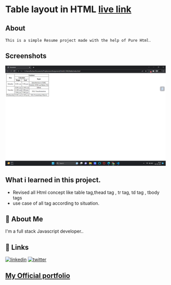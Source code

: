 
# Table layout in HTML [live link](https://html-table-roshan.netlify.app/)

## About 
    This is a simple Resume project made with the help of Pure Html.

## Screenshots

![App Screenshot](./screenshot/Screenshot%20(43).png)


## What i learned in this project.

- Revised all Html concept like table tag,thead tag , tr tag, td tag , tbody tags
- use case of all tag according to situation.



## 🚀 About Me
I'm a full stack Javascript developer..


## 🔗 Links

[![linkedin](https://img.shields.io/badge/linkedin-0A66C2?style=for-the-badge&logo=linkedin&logoColor=white)](https://www.linkedin.com/in/roshan-guragain-guragain-747aa4245/)
[![twitter](https://img.shields.io/badge/twitter-1DA1F2?style=for-the-badge&logo=twitter&logoColor=white)](https://twitter.com/RoshanGuragain3)


##  [My Official portfolio](https://portfolio-roshan.netlify.app/)




